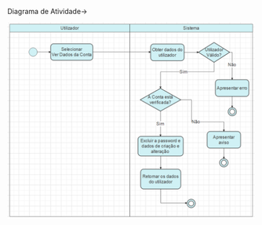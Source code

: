 Diagrama de Atividade->

![Atividade@meroute.png](../../.attachments/Atividade@meroute-bdab678b-2c37-419c-874e-9c1f9232de81.png)